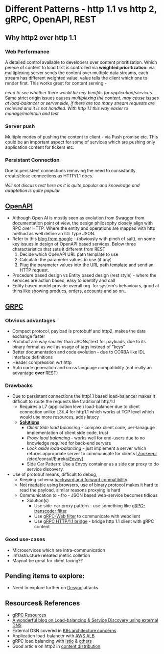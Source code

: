 
# Different Patterns - http 1.1 vs http 2, gRPC, OpenAPI, REST

## Why http2 over http 1.1 ##

### Web Performance ###

A detailed control available to developers over content prioritization. Which peiece of content to load first is controlled via **weighted prioritization**.
via multiplexing server sends the content over multiple data streams, each stream has different weighted value, value tells the client which one to render first. 
This works great for content serving - 

*need to see whether there would be any benifits for application/services*. Same strict origin issues causes 
*multiplexing the content, may cause issues at load-balancer or server side, if there are too many stream requests are recieved and it is not handled. 
With http 1.1 this way easier to manage/maintain and test*

### Server push ### 

Multiple modes of pushing the content to client - via Push promise etc. This could be an important aspect for some of services which are pushing only application content for tickers etc. 

### Persistant Connection ###

Due to persistent connections removing the need to consistantly create/close connections as HTTP/1.1 does.

*Will not discuss rest here as it is quite popular and knowledge and adaptation is quite popular*

## [OpenAPI](https://www.openapis.org/) ##

- Although Open AI is mostly seen as evolution from Swagger from documentation point of view, the design philosophy closely align with RPC over HTTP. Where the entity and operations are mapped with http method as well define an IDL type JSON. 
- Refer to this [blog from google](https://cloud.google.com/blog/products/api-management/understanding-grpc-openapi-and-rest-and-when-to-use-them) -  (obviously with pinch of salt), on some key issues in design of OpenAPI based services. Below three characteristics that sets it different from REST
   1. Decide which OpenAPI URL path template to use
   2. Calculate the parameter values to use (if any)
   3. Plug the parameter values into the URL path template and send an HTTP request.
- Procedure based design vs Entity based design (rest style) - where the services are action based, easy to identify and call
- Entity based model provide overall org. for system's behaviours, good at thins like showing producs, orders, accounts and so on..

## [GRPC](https://grpc.io/) ##

### Obvious advantages ###
 - Compact protocol, payload is protobuff and http2, makes the data exchange faster
 - Protobuf are way smaller than JSONs/Text for payloads, due to its binary format as well as usage of tags instead of "keys"
 - Better documentation and code evolution - due to CORBA like IDL interface definitions
 - Header compression wrt http
 - Auto code generation and cross language compatibility (not really an advantage **over** REST)
 
 ### Drawbacks ###
 - Due to persistant connections the http1.1 based load-balancer makes it difficult to route the requests like traditional http/1.1
   - Requires a L7 (application level) load-balancer due to client connection unlike L3/L4 for http1.1 which works at TCP level which would use more resources, adds latecy
   - **[Solutions](https://grpc.io/blog/grpc-load-balancing/)**
     - *Client Side load balancing* - complex client code, per-lanaguge implementation of client side code, trust
     - *Proxy laod balancing* - works well for end-users due to no knowledge required for back-end servers
     - *Look aside load-balancing* - just implement a server which returns appropriate server to communicate for clients [[Zookeepr](https://github.com/makdharma/grpc-zookeeper-lb/tree/master/examples/src/main/resources/io/grpc/examples) /etcd/consul/Eureka/[Envoy](https://www.envoyproxy.io/docs/envoy/latest/intro/arch_overview/upstream/service_discovery#arch-overview-service-discovery-types-eds)]
     - Side Car Pattern: Use a Envoy container as a side car proxy to do service discovery.
 - Use of protobuf means, difficult to debug, 
    - Keeping schema [backward and forward compatibility](/schema/schema-design.md)
    - Not readable using browsers, use of binary protocol makes it hard to read the payload, similar reasons proxying is hard
    - Communication to - fro - JSON based web-service becomes tidious
      - Solution(s) 
        - Use side-car proxy pattern - use something like [gRPC-transcoder filter](https://www.envoyproxy.io/docs/envoy/v1.5.0/configuration/http_filters/grpc_json_transcoder_filter)
        - Use [gRPC-Web filter](https://www.envoyproxy.io/docs/envoy/v1.5.0/configuration/http_filters/grpc_web_filter) to communicate with webclient
        - Use [gRPC HTTP/1.1 bridge](https://www.envoyproxy.io/docs/envoy/v1.5.0/configuration/http_filters/grpc_http1_bridge_filter) - bridge http 1.1 client with gRPC content
 

### Good use-cases ###

- Microservices which are intra-communication
- Infrastructure releated metric colletion
- Maynot be great for client facing??

## Pending items to explore: ##

- Need to explore further on [Desync](https://portswigger.net/research/http2) attacks


## Resources& References ##
- [gRPC Resources](https://github.com/grpc-ecosystem/awesome-grpc)
- [A wonderful blog on Load-balancing & Service Discovery using external DNS ](https://medium.com/incognia-tech/challenges-of-running-grpc-services-in-production-b3a113df2542)
- External DSN covered in [K8s architecture concerns](/k8s/readme.md)
- Application load-balancer with [AWS ALB](https://exampleloadbalancer.com/albgrpc_demo.html)
- gRPC load balancing with [Istio](https://www.toptal.com/kubernetes/service-mesh-comparison) & [others](https://gist.github.com/bojand/6a604f7e369d7c7d8c39eb77878a42c2)
- Good article on http2 in [content distribution](https://www.linkedin.com/pulse/why-do-only-3-top-1000-websites-use-http2-server-push-samir-jafferali/)
